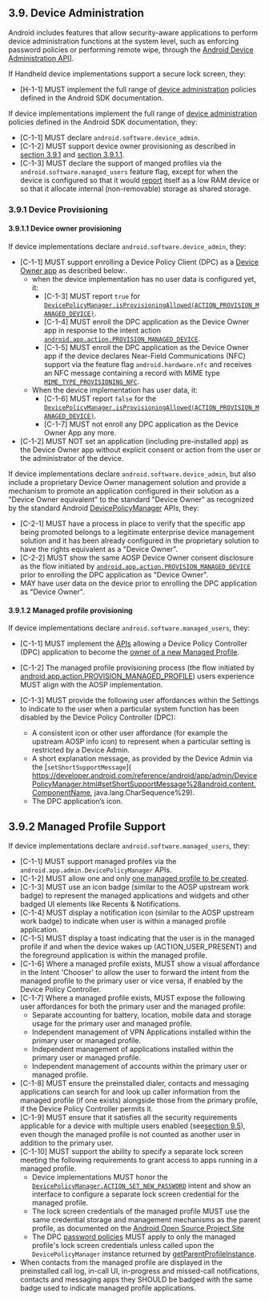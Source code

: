 ## 3.9\. Device Administration

Android includes features that allow security-aware applications to perform
device administration functions at the system level, such as enforcing password
policies or performing remote wipe, through the
[Android Device Administration API](http://developer.android.com/guide/topics/admin/device-admin.html)].

If Handheld device implementations support a secure lock screen, they:

*   [H-1-1] MUST implement the full range of [device administration](
http://developer.android.com/guide/topics/admin/device-admin.html)
policies defined in the Android SDK documentation.

If device implementations implement the full range of [device administration](
http://developer.android.com/guide/topics/admin/device-admin.html)
policies defined in the Android SDK documentation, they:

*   [C-1-1] MUST declare `android.software.device_admin`.
*   [C-1-2] MUST support device owner provisioning as described in
    [section 3.9.1](#3_9_1_device_provisioning) and
    [section 3.9.1.1](#3_9_1_1_device_owner_provisioning).
*   [C-1-3] MUST declare the support of manged profiles via the
    `android.software.managed_users` feature flag, except for when the device is
    configured so that it would [report](
    http://developer.android.com/reference/android/app/ActivityManager.html#isLowRamDevice%28%29)
    itself as a low RAM device or so that it allocate internal (non-removable)
    storage as shared storage.

### 3.9.1 Device Provisioning

#### 3.9.1.1 Device owner provisioning

If device implementations declare `android.software.device_admin`, they:

*   [C-1-1] MUST support enrolling a Device Policy Client (DPC) as a
    [Device Owner app](
    http://developer.android.com/reference/android/app/admin/DevicePolicyManager.html#isDeviceOwnerApp%28java.lang.String%29)
    as described below:.
    *   when the device implementation has no user data is configured yet, it:
        *    [C-1-3] MUST report `true` for [`DevicePolicyManager.isProvisioningAllowed(ACTION_PROVISION_MANAGED_DEVICE)`](https://developer.android.com/reference/android/app/admin/DevicePolicyManager.html\#isProvisioningAllowed\(java.lang.String\)).
        *    [C-1-4] MUST enroll the DPC application as the Device Owner app in
             response to the intent action [`android.app.action.PROVISION_MANAGED_DEVICE`](http://developer.android.com/reference/android/app/admin/DevicePolicyManager.html#ACTION_PROVISION_MANAGED_DEVICE).
        *    [C-1-5] MUST enroll the DPC application as the Device Owner app if the
             device declares Near-Field Communications (NFC) support via the feature
             flag `android.hardware.nfc` and receives an NFC message containing a
             record with MIME type [`MIME_TYPE_PROVISIONING_NFC`](https://developer.android.com/reference/android/app/admin/DevicePolicyManager.html#MIME_TYPE_PROVISIONING_NFC).
    *   When the device implementation has user data, it:
        *    [C-1-6] MUST report `false` for the [`DevicePolicyManager.isProvisioningAllowed(ACTION_PROVISION_MANAGED_DEVICE)`](https://developer.android.com/reference/android/app/admin/DevicePolicyManager.html\#isProvisioningAllowed\(java.lang.String\)).
        *    [C-1-7] MUST not enroll any DPC application as the Device Owner App
             any more.
*   [C-1-2] MUST NOT set an application (including pre-installed app) as the
    Device Owner app without explicit consent or action from the user or the
    administrator of the device.

If device implementations declare `android.software.device_admin`, but also
include a proprietary Device Owner management solution and provide a mechanism
to promote an application configured in their solution as a "Device Owner
equivalent" to the standard "Device Owner" as recognized by the standard Android
[DevicePolicyManager](
http://developer.android.com/reference/android/app/admin/DevicePolicyManager.html)
APIs, they:

*    [C-2-1] MUST have a process in place to verify that the specific app
     being promoted belongs to a legitimate enterprise device management
     solution and it has been already configured in the proprietary solution
     to have the rights equivalent as a "Device Owner".
*    [C-2-2] MUST show the same AOSP Device Owner consent disclosure as the
     flow initiated by [`android.app.action.PROVISION_MANAGED_DEVICE`](http://developer.android.com/reference/android/app/admin/DevicePolicyManager.html#ACTION_PROVISION_MANAGED_DEVICE)
     prior to enrolling the DPC application as "Device Owner".
*    MAY have user data on the device prior to enrolling the DPC application
     as "Device Owner".

#### 3.9.1.2 Managed profile provisioning

If device implementations declare `android.software.managed_users`, they:

*   [C-1-1] MUST implement the [APIs](http://developer.android.com/reference/android/app/admin/DevicePolicyManager.html#ACTION_PROVISION_MANAGED_PROFILE)
allowing a Device Policy Controller (DPC) application to become the
[owner of a new Managed Profile](http://developer.android.com/reference/android/app/admin/DevicePolicyManager.html#isProfileOwnerApp%28java.lang.String%29).

*   [C-1-2] The managed profile provisioning process (the flow initiated by
[android.app.action.PROVISION_MANAGED_PROFILE](
http://developer.android.com/reference/android/app/admin/DevicePolicyManager.html#ACTION_PROVISION_MANAGED_PROFILE))
users experience MUST align with the AOSP implementation.

*   [C-1-3] MUST provide the following user affordances within the Settings to
    indicate to the user when a particular system function has been disabled by
    the Device Policy Controller (DPC):
    *   A consistent icon or other user affordance (for example the upstream
        AOSP info icon) to represent when a particular setting is restricted by
        a Device Admin.
    *   A short explanation message, as provided by the Device Admin via the
        [`setShortSupportMessage`](
        https://developer.android.com/reference/android/app/admin/DevicePolicyManager.html#setShortSupportMessage%28android.content.ComponentName, java.lang.CharSequence%29).
    *   The DPC application’s icon.

## 3.9.2 Managed Profile Support

If device implementations declare `android.software.managed_users`, they:

*   [C-1-1] MUST support managed profiles via the `android.app.admin.DevicePolicyManager`
    APIs.
*   [C-1-2] MUST allow one and only [one managed profile to be created](http://developer.android.com/reference/android/app/admin/DevicePolicyManager.html#ACTION_PROVISION_MANAGED_PROFILE).
*   [C-1-3] MUST use an icon badge (similar to the AOSP upstream work badge) to
    represent the managed applications and widgets and other badged UI elements
    like Recents &amp; Notifications.
*   [C-1-4] MUST display a notification icon (similar to the AOSP upstream work
    badge) to indicate when user is within a managed profile application.
*   [C-1-5] MUST display a toast indicating that the user is in the managed
    profile if and when the device wakes up (ACTION_USER_PRESENT) and the
    foreground application is within the managed profile.
*   [C-1-6] Where a managed profile exists, MUST show a visual affordance in the
    Intent 'Chooser' to allow the user to forward the intent from the managed
    profile to the primary user or vice versa, if enabled by the Device Policy
    Controller.
*   [C-1-7] Where a managed profile exists, MUST expose the following user
    affordances for both the primary user and the managed profile:
    *   Separate accounting for battery, location, mobile data and storage usage
        for the primary user and managed profile.
    *   Independent management of VPN Applications installed within the primary
        user or managed profile.
    *   Independent management of applications installed within the primary user
        or managed profile.
    *   Independent management of accounts within the primary user or managed
        profile.
*   [C-1-8] MUST ensure the preinstalled dialer, contacts and messaging
    applications can search for and look up caller information from the managed
    profile (if one exists) alongside those from the primary profile, if the
    Device Policy Controller permits it.
*   [C-1-9] MUST ensure that it satisfies all the security requirements
    applicable for a device with multiple users enabled
    (see[section 9.5](#9_5_multi-user_support)), even though the managed profile
    is not counted as another user in addition to the primary user.
*   [C-1-10] MUST support the ability to specify a separate lock screen meeting
    the following requirements to grant access to apps running in a managed
    profile.
    *   Device implementations MUST honor the
        [`DevicePolicyManager.ACTION_SET_NEW_PASSWORD`](https://developer.android.com/reference/android/app/admin/DevicePolicyManager.html#ACTION_SET_NEW_PASSWORD)
        intent and show an interface to configure a separate lock screen
        credential for the managed profile.
    *   The lock screen credentials of the managed profile MUST use the same
        credential storage and management mechanisms as the parent profile,
        as documented on the
        [Android Open Source Project Site](http://source.android.com/security/authentication/index.html)
    *   The DPC [password policies](https://developer.android.com/guide/topics/admin/device-admin.html#pwd)
        MUST apply to only the managed profile's lock screen credentials unless
        called upon the `DevicePolicyManager` instance returned by
        <a href="https://developer.android.com/reference/android/app/admin/DevicePolicyManager.html#getParentProfileInstance%28android.content.ComponentName%29">getParentProfileInstance</a>.
*   When contacts from the managed profile are displayed
    in the preinstalled call log, in-call UI, in-progress and missed-call
    notifications, contacts and messaging apps they SHOULD be badged with the
    same badge used to indicate managed profile applications.